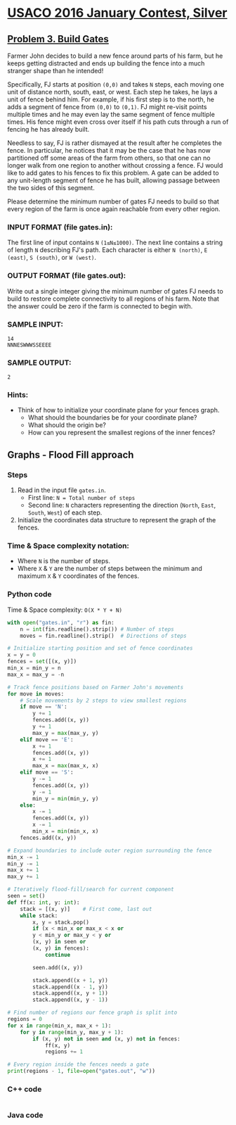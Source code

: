 # [USACO 2016 January Contest, Silver](http://www.usaco.org/index.php?page=jan16results)
## [Problem 3. Build Gates](http://www.usaco.org/index.php?page=viewproblem2&cpid=596)

Farmer John decides to build a new fence around parts of his farm, but he keeps getting distracted and ends up building the fence into a much stranger shape than he intended!

Specifically, FJ starts at position `(0,0)` and takes `N` steps, each moving one unit of distance north, south, east, or west. Each step he takes, he lays a unit of fence behind him. For example, if his first step is to the north, he adds a segment of fence from `(0,0)` to `(0,1)`. FJ might re-visit points multiple times and he may even lay the same segment of fence multiple times. His fence might even cross over itself if his path cuts through a run of fencing he has already built.

Needless to say, FJ is rather dismayed at the result after he completes the fence. In particular, he notices that it may be the case that he has now partitioned off some areas of the farm from others, so that one can no longer walk from one region to another without crossing a fence. FJ would like to add gates to his fences to fix this problem. A gate can be added to any unit-length segment of fence he has built, allowing passage between the two sides of this segment.

Please determine the minimum number of gates FJ needs to build so that every region of the farm is once again reachable from every other region.

### INPUT FORMAT (file gates.in):

The first line of input contains `N` `(1≤N≤1000)`. The next line contains a string of length `N` describing FJ's path. Each character is either `N (north)`, `E (east)`, `S (south)`, or `W (west)`.

### OUTPUT FORMAT (file gates.out):

Write out a single integer giving the minimum number of gates FJ needs to build to restore complete connectivity to all regions of his farm. Note that the answer could be zero if the farm is connected to begin with.

### SAMPLE INPUT:

```
14
NNNESWWWSSEEEE
```

### SAMPLE OUTPUT:

```
2
```

### Hints:
- Think of how to initialize your coordinate plane for your fences graph.
	- What should the boundaries be for your coordinate plane?
	- What should the origin be?
	- How can you represent the smallest regions of the inner fences?

## Graphs - Flood Fill approach

### Steps
1. Read in the input file `gates.in`.
	- First line: `N = Total number of steps`
	- Second line: `N` characters representing the direction (`North`, `East`, `South`, `West`) of each step.
2. Initialize the coordinates data structure to represent the graph of the fences.

### Time & Space complexity notation:
- Where `N` is the number of steps. 
- Where `X` & `Y` are the number of steps between the minimum and maximum `X` & `Y` coordinates of the fences.

### Python code
Time & Space complexity: `O(X * Y + N)`  
```python
with open("gates.in", "r") as fin:
	n = int(fin.readline().strip())	# Number of steps
	moves = fin.readline().strip()	# Directions of steps

# Initialize starting position and set of fence coordinates
x = y = 0
fences = set([(x, y)])
min_x = min_y = n
max_x = max_y = -n

# Track fence positions based on Farmer John's movements
for move in moves:
	# Scale movements by 2 steps to view smallest regions
	if move == 'N':
		y += 1
		fences.add((x, y))
		y += 1
		max_y = max(max_y, y)
	elif move == 'E':
		x += 1
		fences.add((x, y))
		x += 1
		max_x = max(max_x, x)
	elif move == 'S':
		y -= 1
		fences.add((x, y))
		y -= 1
		min_y = min(min_y, y)
	else:
		x -= 1
		fences.add((x, y))
		x -= 1
		min_x = min(min_x, x)
	fences.add((x, y))

# Expand boundaries to include outer region surrounding the fence
min_x -= 1
min_y -= 1
max_x += 1
max_y += 1

# Iteratively flood-fill/search for current component
seen = set()
def ff(x: int, y: int):
	stack = [(x, y)]	# First come, last out
	while stack:
		x, y = stack.pop()
		if (x < min_x or max_x < x or
		y < min_y or max_y < y or
		(x, y) in seen or 
		(x, y) in fences):
			continue

		seen.add((x, y))

		stack.append((x + 1, y))
		stack.append((x - 1, y))
		stack.append((x, y + 1))
		stack.append((x, y - 1))

# Find number of regions our fence graph is split into
regions = 0
for x in range(min_x, max_x + 1):
	for y in range(min_y, max_y + 1):
		if (x, y) not in seen and (x, y) not in fences:
			ff(x, y)
			regions += 1

# Every region inside the fences needs a gate
print(regions - 1, file=open("gates.out", "w"))
```

### C++ code
```cpp
```

### Java code
```java
```
